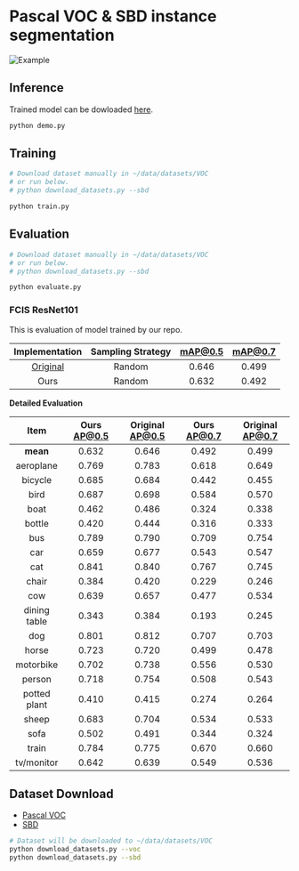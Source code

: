 # Pascal VOC & SBD instance segmentation

![Example](../../static/voc_example.png)

## Inference

Trained model can be dowloaded [here](https://drive.google.com/open?id=1PscvchtzYsT_xsNX8EsmY1j0Kju6j0r0).

```bash
python demo.py
```

## Training

```bash
# Download dataset manually in ~/data/datasets/VOC
# or run below.
# python download_datasets.py --sbd

python train.py
```

## Evaluation

```bash
# Download dataset manually in ~/data/datasets/VOC
# or run below.
# python download_datasets.py --sbd

python evaluate.py
```

### FCIS ResNet101

This is evaluation of model trained by our repo.

| Implementation | Sampling Strategy | mAP@0.5 | mAP@0.7 |
|:--------------:|:-----------------:|:-------:|:-------:|
| [Original](https://github.com/msracver/FCIS) | Random | 0.646 | 0.499 |
| Ours | Random | 0.632 | 0.492 |

**Detailed Evaluation**

| Item | Ours AP@0.5 | Original AP@0.5 | Ours AP@0.7 | Original AP@0.7 |
|:------------:|:-----:|:-----:|:-----:|:-----:|
| **mean**     | 0.632 | 0.646 | 0.492 | 0.499 |
| aeroplane    | 0.769 | 0.783 | 0.618 | 0.649 |
| bicycle      | 0.685 | 0.684 | 0.442 | 0.455 |
| bird         | 0.687 | 0.698 | 0.584 | 0.570 |
| boat         | 0.462 | 0.486 | 0.324 | 0.338 |
| bottle       | 0.420 | 0.444 | 0.316 | 0.333 |
| bus          | 0.789 | 0.790 | 0.709 | 0.754 |
| car          | 0.659 | 0.677 | 0.543 | 0.547 |
| cat          | 0.841 | 0.840 | 0.767 | 0.745 |
| chair        | 0.384 | 0.420 | 0.229 | 0.246 |
| cow          | 0.639 | 0.657 | 0.477 | 0.534 |
| dining table | 0.343 | 0.384 | 0.193 | 0.245 |
| dog          | 0.801 | 0.812 | 0.707 | 0.703 |
| horse        | 0.723 | 0.720 | 0.499 | 0.478 |
| motorbike    | 0.702 | 0.738 | 0.556 | 0.530 |
| person       | 0.718 | 0.754 | 0.508 | 0.543 |
| potted plant | 0.410 | 0.415 | 0.274 | 0.264 |
| sheep        | 0.683 | 0.704 | 0.534 | 0.533 |
| sofa         | 0.502 | 0.491 | 0.344 | 0.324 |
| train        | 0.784 | 0.775 | 0.670 | 0.660 |
| tv/monitor   | 0.642 | 0.639 | 0.549 | 0.536 |

## Dataset Download

- [Pascal VOC](http://host.robots.ox.ac.uk/pascal/VOC/)
- [SBD](http://home.bharathh.info/pubs/codes/SBD/download.html)

```bash
# Dataset will be downloaded to ~/data/datasets/VOC
python download_datasets.py --voc
python download_datasets.py --sbd
```

